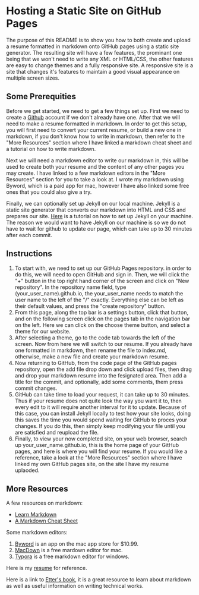# Hosting a Static Site on GitHub Pages

The purpose of this README is to show you how to both create and upload a resume formatted in markdown onto GitHub pages using a static site generator. The resulting site will have a few features, the prominant one being that we won't need to write any XML or HTML/CSS, the other features are easy to change themes and a fully responsive site. A responsive site is a site that changes it's features to maintain a good visual appearance on multiple screen sizes.

## Some Prerequities

Before we get started, we need to get a few things set up. First we need to create a [Github](https://github.com) account if we don't already have one. After that we will need to make a resume formatted in markdown. In order to get this setup, you will first need to convert your current resume, or build a new one in markdown, if you don't know how to write in markdown, then refer to the "More Resources" section where I have linked a markdown cheat sheet and a tutorial on how to write markdown.

Next we will need a markdown editor to write our markdown in, this will be used to create both your resume and the content of any other pages you may create. I have linked to a few markdown editors in the "More Resources" section for you to take a look at. I wrote my markdown using Byword, which is a paid app for mac, however I have also linked some free ones that you could also give a try.

Finally, we can optionally set up Jekyll on our local machine. Jekyll is a static site generator that converts our markdown into HTML and CSS and prepares our site. [Here](https://jekyllrb.com/docs/installation/) is a tutorial on how to set up Jekyll on your machine. The reason we would want to have Jekyll on our machine is so we do not have to wait for github to update our page, which can take up to 30 minutes after each commit.

## Instructions

1. To start with, we need to set up our GitHub Pages repository. in order to do this, we will need to open GitHub and sign in. Then, we will click the "+" button in the top right hand corner of the screen and click on "New repository". In the repository name field, type (your_user_name).github.io, the your_user_name needs to match the user name to the left of the "/" exactly. Everything else can be left as their default values, and press the "create repository" button.
2. From this page, along the top bar is a settings button, click that button, and on the following screen click on the pages tab in the navigation bar on the left. Here we can click on the choose theme button, and select a theme for our website.
3. After selecting a theme, go to the code tab towards the left of the screen. Now from here we will switch to our resume. If you already have one formatted in markdown, then rename the file to index.md, otherwise, make a new file and create your markdown resume.
4. Now returning to GitHub, from the code page of the GitHub pages repository, open the add file drop down and click upload files, then drag and drop your markdown resume into the fesignated area. Then add a title for the commit, and optionally, add some comments, them press commit changes.
5. GitHub can take time to load your request, it can take up to 30 minutes. Thus if your resume does not quite look the way you want it to, then every edit to it will require another interval for it to update. Because of this case, you can install Jekyll locally to test how your site looks, doing this saves the time you would spend waiting for GitHub to proces your changes. If you do this, then simply keep modifying your file until you are satisfied and reupload the file.
6. Finally, to view your now completed site, on your web browser, search up your_user_name.github.io, this is the home page of your GitHub pages, and here is where you will find your resume. If you would like a reference, take a look at the "More Resources" section where I have linked my own GitHub pages site, on the site I have my resume uplaoded. 

## More Resources

A few resources on markdown:

- [Learn Markdown](https://www.markdowntutorial.com)
- [A Markdown Cheat Sheet](https://www.markdownguide.org/basic-syntax/)

Some markdown editors:

1. [Byword](https://apps.apple.com/us/app/byword/id420212497?mt=12) is an app on the mac app store for $10.99.
2. [MacDown](https://macdown.uranusjr.com) is a free mardown editor for mac.
3. [Typora](https://typora.io/#windows) is a free markdown editor for windows.

Here is my [resume](https://diddy5436.github.io/resume) for reference.

Here is a link to [Etter's book](https://www.amazon.ca/Modern-Technical-Writing-Introduction-Documentation-ebook/dp/B01A2QL9SS), it is a great resource to learn about markdown as well as useful information on writing technical works.
